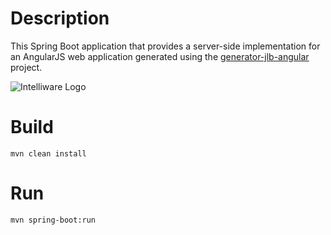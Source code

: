 Description
===========

This Spring Boot application that provides a server-side implementation for an AngularJS web application generated using the [generator-jlb-angular](https://github.com/Intelliware/generator-jlb-angular.git) project.

![Intelliware Logo](http://www.intelliware.com/wp-content/uploads/intelliware-logo.png "Intelliware Software Development")

Build
=====

`mvn clean install`

Run
====

`mvn spring-boot:run`

